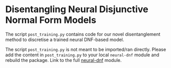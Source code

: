 # Disentangling Neural Disjunctive Normal Form Models

The script `post_training.py` contains code for our novel disentanglement method
to discretise a trained neural DNF-based model.

The script `post_training.py` is not meant to be imported/ran directly. Please
add the content in `post_training.py` to your local `neural-dnf` module and
rebuild the package. Link to the full
[neural-dnf](https://github.com/kittykg/neural-dnf) module.
